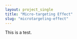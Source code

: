 ```yaml
---
layout: project_single
title: "Micro-targeting Effect"
slug: "microtargeting-effect"
---
```


This is a test.

